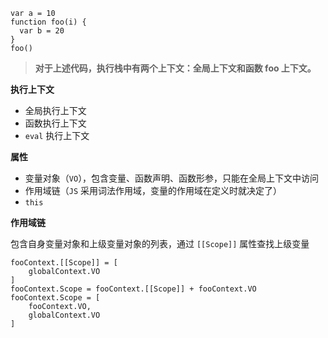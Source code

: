 ```
var a = 10
function foo(i) {
  var b = 20
}
foo()
```
> **对于上述代码，执行栈中有两个上下文：全局上下文和函数 foo 上下文。**

**执行上下文**
- 全局执行上下文
- 函数执行上下文
- `eval` 执行上下文

**属性**
- 变量对象（`VO`），包含变量、函数声明、函数形参，只能在全局上下文中访问
- 作用域链（`JS` 采用词法作用域，变量的作用域在定义时就决定了）
- `this`

**作用域链**

包含自身变量对象和上级变量对象的列表，通过 `[[Scope]]` 属性查找上级变量

```
fooContext.[[Scope]] = [
    globalContext.VO
]
fooContext.Scope = fooContext.[[Scope]] + fooContext.VO
fooContext.Scope = [
    fooContext.VO,
    globalContext.VO
]
```


